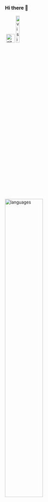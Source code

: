 ### Hi there 👋
<a href="https://www.linkedin.com/in/nazifaltintas/" rel="nofollow"><img src="https://camo.githubusercontent.com/a493f6833f99fb3c85788d6d9305e6b7a42b838e5ee5d138fd9a8214a7e77472/68747470733a2f2f696d672e736869656c64732e696f2f62616467652f6c696e6b6564696e2d2532333030373742352e7376673f267374796c653d666f722d7468652d6261646765266c6f676f3d6c696e6b6564696e266c6f676f436f6c6f723d7768697465" alt="" data-canonical-src="https://img.shields.io/badge/linkedin-%230077B5.svg?&amp;style=for-the-badge&amp;logo=linkedin&amp;logoColor=white" style="max-width: 100%;"></a>
<a href="https://github.com/NazifAltintas/" rel="nofollow"> <img src="https://user-images.githubusercontent.com/94930605/160260064-ff3aa908-cbfd-4350-ab28-a26a0b7a1819.png" alt="github_pages" height="28.5" style="max-width: 100%;"></a>
<a target="_blank" rel="noopener noreferrer nofollow" href="https://camo.githubusercontent.com/471614536f7bf176433b502d17f9f8297ddf9d19c5d345bb659211621bf8875a/68747470733a2f2f6b6f6d617265762e636f6d2f67687076632f3f757365726e616d653d6564612d636c61727573776179"><img src="https://camo.githubusercontent.com/471614536f7bf176433b502d17f9f8297ddf9d19c5d345bb659211621bf8875a/68747470733a2f2f6b6f6d617265762e636f6d2f67687076632f3f757365726e616d653d6564612d636c61727573776179" alt="visitor counter" width="15%" data-canonical-src="https://komarev.com/ghpvc/?username=NazifAltintas" style="max-width: 100%;"></a>

<img src="https://camo.githubusercontent.com/a447a877dc73a3296cca56c09a5f042d3512f0c98ca3c1e443f86e71b362547b/68747470733a2f2f6769746875622d726561646d652d73746174732e76657263656c2e6170702f6170692f746f702d6c616e67732f3f757365726e616d653d6564612d636c61727573776179267468656d653d636861727472657573652d6461726b266c61796f75743d636f6d70616374" alt="languages" width="50%" data-canonical-src="https://github-readme-stats.vercel.app/api/top-langs/?username=NazifAltintas&amp;theme=chartreuse-dark&amp;layout=compact" style="max-width: 100%;">
<!--
**NazifAltintas/NazifAltintas** is a ✨ _special_ ✨ repository because its `README.md` (this file) appears on your GitHub profile.

Here are some ideas to get you started:

- 🔭 I’m currently working on ...
- 🌱 I’m currently learning ...
- 👯 I’m looking to collaborate on ...
- 🤔 I’m looking for help with ...
- 💬 Ask me about ...
- 📫 How to reach me: ...
- 😄 Pronouns: ...
- ⚡ Fun fact: ...
-->
<img src="https://github-readme-stats.vercel.app/api?username=NazifAltintas&&show_icons=true&title_color=ffffff&icon_color=bb2acf&text_color=daf7dc&bg_color=151515">

<h2 dir="auto"><a id="user-content--skills" class="anchor" aria-hidden="true" href="#-skills"><svg class="octicon octicon-link" viewBox="0 0 16 16" version="1.1" width="16" height="16" aria-hidden="true"><path fill-rule="evenodd" d="M7.775 3.275a.75.75 0 001.06 1.06l1.25-1.25a2 2 0 112.83 2.83l-2.5 2.5a2 2 0 01-2.83 0 .75.75 0 00-1.06 1.06 3.5 3.5 0 004.95 0l2.5-2.5a3.5 3.5 0 00-4.95-4.95l-1.25 1.25zm-4.69 9.64a2 2 0 010-2.83l2.5-2.5a2 2 0 012.83 0 .75.75 0 001.06-1.06 3.5 3.5 0 00-4.95 0l-2.5 2.5a3.5 3.5 0 004.95 4.95l1.25-1.25a.75.75 0 00-1.06-1.06l-1.25 1.25a2 2 0 01-2.83 0z"></path></svg></a><g-emoji class="g-emoji" alias="bicyclist" fallback-src="https://github.githubassets.com/images/icons/emoji/unicode/1f6b4.png">🚴</g-emoji> Skills</h2><p dir="auto">
<a href="#"> <img src="https://camo.githubusercontent.com/d6df2ed824318b047b34aca2e61298784abceaae65d2fc4369cbc349cf0b08c0/68747470733a2f2f7777772e766563746f726c6f676f2e7a6f6e652f6c6f676f732f616d617a6f6e5f6177732f616d617a6f6e5f6177732d617232312e737667" alt="AWS" width="70" height="48" data-canonical-src="https://www.vectorlogo.zone/logos/amazon_aws/amazon_aws-ar21.svg" style="max-width: 100%;"> </a> 
<a href="#"> <img src="https://camo.githubusercontent.com/7375cbf70f060b326bb105996bbf1b43d4cda2858de819faf91793095cf0d721/68747470733a2f2f616c676f74657175652e636f6d2f77702d636f6e74656e742f75706c6f6164732f323031392f30342f31417776444a446645726c4433346f7832517077476f412e706e67" alt="DevOps" width="100" height="48" data-canonical-src="https://algoteque.com/wp-content/uploads/2019/04/1AwvDJDfErlD34ox2QpwGoA.png" style="max-width: 100%;"> </a> 
<a href="#"> <img src="https://camo.githubusercontent.com/c789c0579eb6af5ff1ee255ad50165880108677a041ba3dbe23ce6e8e493779c/68747470733a2f2f7777772e766563746f726c6f676f2e7a6f6e652f6c6f676f732f707974686f6e2f707974686f6e2d686f72697a6f6e74616c2e737667" alt="python" height="48" data-canonical-src="https://www.vectorlogo.zone/logos/python/python-horizontal.svg" style="max-width: 100%;"> </a> 
 <a href="#"> <img src="https://user-images.githubusercontent.com/94930605/160258641-8ae74778-b44c-4767-a777-e5ece56b29f8.png" alt="html" height="48" style="max-width: 100%;"> </a>
 <a href="#"> <img src="https://user-images.githubusercontent.com/94930605/160258671-03184473-a73b-4c7a-865c-4bc4a3864fcc.png" alt="css" height="48" style="max-width: 100%;"> </a> 
<a href="#"> <img src="https://camo.githubusercontent.com/1b4da5217ced79b4d21861762cd50e908f7fca0ac8166cfb8e292208fed03c64/68747470733a2f2f7777772e766563746f726c6f676f2e7a6f6e652f6c6f676f732f6c696e75782f6c696e75782d617232312e737667" alt="Linux" height="48" data-canonical-src="https://www.vectorlogo.zone/logos/linux/linux-ar21.svg" style="max-width: 100%;"> </a> 
<a href="#"> <img src="https://camo.githubusercontent.com/6dab63ba91f8aaf9245d806ea2dc6aa3d6eb6a5b1c79fd6f57fba3ededfc605d/68747470733a2f2f7777772e766563746f726c6f676f2e7a6f6e652f6c6f676f732f6769742d73636d2f6769742d73636d2d617232312e737667" alt="git" height="48" data-canonical-src="https://www.vectorlogo.zone/logos/git-scm/git-scm-ar21.svg" style="max-width: 100%;"> </a> 
<a href="#"> <img src="https://camo.githubusercontent.com/d4c77e0ecd1192dfa105d7a167948356bebd41a8e00c906d55a9961bc78a3289/68747470733a2f2f313030306c6f676f732e6e65742f77702d636f6e74656e742f75706c6f6164732f323032312f30352f4769744875622d6c6f676f2e706e67" alt="github" height="48" data-canonical-src="https://1000logos.net/wp-content/uploads/2021/05/GitHub-logo.png" style="max-width: 100%;"> </a>
<a href="#"> <img src="https://camo.githubusercontent.com/ddfa161d7662557322b8caa2997385cc6e5776254e3f2aefc4c736428a2b0d2d/68747470733a2f2f7777772e766563746f726c6f676f2e7a6f6e652f6c6f676f732f6a656e6b696e732f6a656e6b696e732d617232312e737667" alt="jenkins" height="48" data-canonical-src="https://www.vectorlogo.zone/logos/jenkins/jenkins-ar21.svg" style="max-width: 100%;"> </a>
<a href="#"> <img src="https://camo.githubusercontent.com/634aef613fc56ac2eb9bf95543ec63ba8527b0a82cee4ef6452e5051de2f17ea/68747470733a2f2f7777772e766563746f726c6f676f2e7a6f6e652f6c6f676f732f76697375616c73747564696f5f636f64652f76697375616c73747564696f5f636f64652d617232312e737667" alt="vs-code" height="48" data-canonical-src="https://www.vectorlogo.zone/logos/visualstudio_code/visualstudio_code-ar21.svg" style="max-width: 100%;"> </a>
<a href="#"> <img src="https://camo.githubusercontent.com/25f5adb8992058dab2b10783fb6da2c151312424344852009bb85b7406364d7d/68747470733a2f2f7777772e766563746f726c6f676f2e7a6f6e652f6c6f676f732f6b756265726e657465732f6b756265726e657465732d617232312e737667" alt="kubernetes" height="48" data-canonical-src="https://www.vectorlogo.zone/logos/kubernetes/kubernetes-ar21.svg" style="max-width: 100%;"> </a>
<a href="#"> <img src="https://camo.githubusercontent.com/926c8518051d2fb0f50b237486fb2329df734df8a67c507a2fd85d218f3fc7de/68747470733a2f2f7777772e766563746f726c6f676f2e7a6f6e652f6c6f676f732f646f636b65722f646f636b65722d617232312e737667" alt="docker" height="48" data-canonical-src="https://www.vectorlogo.zone/logos/docker/docker-ar21.svg" style="max-width: 100%;"> </a>
<a href="#"> <img src="https://camo.githubusercontent.com/d13e208052a3e9d83243cd804635e60e4a238c43a86ce1bc6aea249c39c67709/68747470733a2f2f7777772e766563746f726c6f676f2e7a6f6e652f6c6f676f732f7465727261666f726d696f2f7465727261666f726d696f2d617232312e737667" alt="Terraform" height="48" data-canonical-src="https://www.vectorlogo.zone/logos/terraformio/terraformio-ar21.svg" style="max-width: 100%;"> </a>
<a href="#"> <img src="https://camo.githubusercontent.com/0e6e228989ca38aec7946d9b16d127d1e2ff52ae69a0505c363a2c4f575c5267/68747470733a2f2f7777772e766563746f726c6f676f2e7a6f6e652f6c6f676f732f616e7369626c652f616e7369626c652d617232312e737667" alt="Ansible" height="48" data-canonical-src="https://www.vectorlogo.zone/logos/ansible/ansible-ar21.svg" style="max-width: 100%;"> </a>
<a href="#"> <img src="https://camo.githubusercontent.com/fd1f3e843d84e277d730ce967bd874ff8d6aedd5b5399141296e508bc389fad9/68747470733a2f2f7777772e766563746f726c6f676f2e7a6f6e652f6c6f676f732f61746c61737369616e5f6a6972612f61746c61737369616e5f6a6972612d617232312e737667" alt="Jira" height="48" data-canonical-src="https://www.vectorlogo.zone/logos/atlassian_jira/atlassian_jira-ar21.svg" style="max-width: 100%;"> </a>

 

